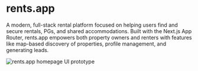 # rents.app
A modern, full-stack rental platform focused on helping users find and secure rentals, PGs, and shared accommodations. Built with the Next.js App Router, rents.app empowers both property owners and renters with features like map-based discovery of properties, profile management, and generating leads.  

![rents.app homepage UI prototype](rents.app_prototype.png)